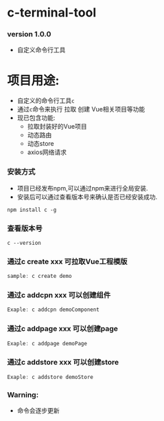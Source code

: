 # c-terminal-tool 
### version 1.0.0
- 自定义命令行工具

# 项目用途:
- 自定义的命令行工具`c`
- 通过`c`命令来执行 拉取 创建 Vue相关项目等功能
- 现已包含功能:
  - 拉取封装好的Vue项目
  - 动态路由
  - 动态store
  - axios网络请求

### 安装方式
- 项目已经发布npm,可以通过npm来进行全局安装.
- 安装后可以通过查看版本号来确认是否已经安装成功.
```
npm install c -g
```
### 查看版本号
```
c --version 
```


### 通过c create xxx 可拉取Vue工程模版
```javascript
sample: c create demo
```

### 通过c addcpn xxx 可以创建组件
```javascript
Exaple: c addcpn demoComponent
```

### 通过c addpage xxx 可以创建page
```javascript
Exaple: c addpage demoPage
```

### 通过c addstore xxx 可以创建store
```javascript
Exaple: c addstore demoStore
```

### Warning:
- 命令会逐步更新